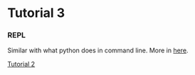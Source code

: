 # Tutorial 3
### REPL

Similar with what python does in command line.
More in [here](http://www.tutorialspoint.com/nodejs/nodejs_repl_terminal.htm).

[Tutorial 2](https://github.com/shane030716/node-js/tree/tutorial-2)
